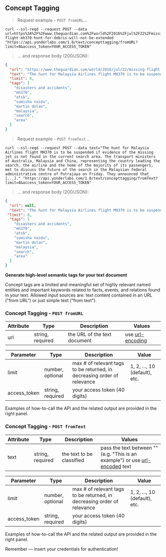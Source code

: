 ## Concept Tagging

> Request example - `POST fromURL`...



```shell
curl --ssl-reqd --request POST --data url=https%3A%2F%2Fwww.theguardian.com%2Fworld%2F2016%2Fjul%2F22%2Fmissing-flight-mh370-hunt-for-debris-will-not-be-extended "https://api.yonderlabs.com/1.0/text/concepttagging/fromURL?limit=8&access_token=YOUR_ACCESS_TOKEN"
```


> ... and response body (200/JSON):

```json
{
  "url": "https://www.theguardian.com/world/2016/jul/22/missing-flight-mh370-hunt-for-debris-will-not-be-extended", 
  "text": "The hunt for Malaysia Airlines flight MH370 is to be suspended if evidence of the missing jet is not found in the current search area. The transport ministers of Australia, Malaysia and China, representing the country leading the search, the airline and the home of the majority of its passengers, met to discuss the future of the search in the Malaysian federal administrative centre of Putrajaya on Friday. They announced that [...]", 
  "limit": 8, 
  "tags": [
    "disasters and accidents", 
    "mh370", 
    "atsb", 
    "sumisha naidu", 
    "martin dolan", 
    "malaysia",
    "search",
    "area"
  ]
}
```

> Request example  - `POST fromText`...


```shell
curl --ssl-reqd --request POST --data text="The hunt for Malaysia Airlines flight MH370 is to be suspended if evidence of the missing jet is not found in the current search area. The transport ministers of Australia, Malaysia and China, representing the country leading the search, the airline and the home of the majority of its passengers, met to discuss the future of the search in the Malaysian federal administrative centre of Putrajaya on Friday. They announced that [...]." "https://api.yonderlabs.com/1.0/text/concepttagging/fromText?limit=8&access_token=YOUR_ACCESS_TOKEN"
```

> ... and response body (200/JSON):

```json
{
  "url": null, 
  "text": "The hunt for Malaysia Airlines flight MH370 is to be suspended if evidence of the missing jet is not found in the current search area. The transport ministers of Australia, Malaysia and China, representing the country leading the search, the airline and the home of the majority of its passengers, met to discuss the future of the search in the Malaysian federal administrative centre of Putrajaya on Friday. They announced that [...]", 
 "limit": 8, 
  "tags": [
    "disasters and accidents", 
    "mh370", 
    "atsb", 
    "sumisha naidu", 
    "martin dolan", 
    "malaysia",
    "search",
    "area"
  ]
}
```








**Generate high-level semantic tags for your text document**

Concept tags are a limited and meaningful set of highly relevant named entities and important keywords related to facts, events, and relations found in your text.
Allowed input sources are: text content contained in an URL ("from URL") or just simple text ("from text").


### Concept Tagging - `POST fromURL`



Attribute | Type | Description | Values |
--------- | ------- | ----------- | ------ |
url | string, required | the URL of the text document | use [url-encoding](http://www.url-encode-decode.com/)|


Parameter | Type | Description | Value |
--------- | ------- | ----------- | ----- |
limit | number, optional | max # of relevant tags to be returned, in decreasing order of relevance | 1, 2, ..., 10 (default), etc. |
access_token | string, required | your access token (40 digits) |

Examples of how-to-call the API and the related output are provided in the right panel.

### Concept Tagging - `POST fromText`


Attribute | Type | Description | Values |
--------- | ------- | ----------- | ------ |
text | string, required | the text to be classified | pass the text between "" (e.g. "This is an example") or use [url-encoded](http://www.url-encode-decode.com/) text|


Parameter | Type | Description | Value |
--------- | ------- | ----------- | ----- |
limit | number, optional | max # of relevant tags to be returned, in decreasing order of relevance | 1, 2, ..., 10 (default), etc. |
access_token | string, required | your access token (40 digits) |

Examples of how-to-call the API and the related output are provided in the right panel.


<aside class="success">
Remember — insert your credentials for authentication!
</aside>





